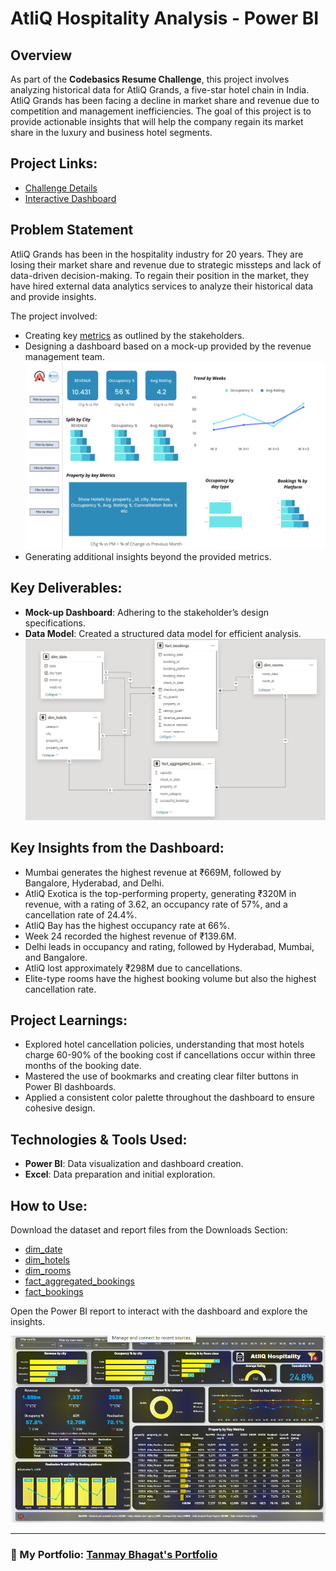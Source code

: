 # AtliQ Hospitality Analysis - Power BI

## Overview
As part of the **Codebasics Resume Challenge**, this project involves analyzing historical data for AtliQ Grands, a five-star hotel chain in India. AtliQ Grands has been facing a decline in market share and revenue due to competition and management inefficiencies. The goal of this project is to provide actionable insights that will help the company regain its market share in the luxury and business hotel segments.

## Project Links:
- [Challenge Details](https://codebasics.io/challenge/codebasics-resume-project-challenge)
- [Interactive Dashboard](https://app.powerbi.com/view?r=eyJrIjoiOTJkMTkwOTYtYTQ3MC00NDg5LWFjNzMtMGQwMzE0MzJkNzFkIiwidCI6ImM2ZTU0OWIzLTVmNDUtNDAzMi1hYWU5LWQ0MjQ0ZGM1YjJjNCJ9)

## Problem Statement
AtliQ Grands has been in the hospitality industry for 20 years. They are losing their market share and revenue due to strategic missteps and lack of data-driven decision-making. To regain their position in the market, they have hired external data analytics services to analyze their historical data and provide insights.

The project involved:
- Creating key [metrics](https://github.com/TanmayBhagat/Hospitality-Insight-dashboard/blob/3ac28a599b1c7fb64915dec77e36f6120a695bda/metrics%20list.xlsx) as outlined by the stakeholders.
- Designing a dashboard based on a mock-up provided by the revenue management team.  
  ![Mockup Dashboard](https://github.com/TanmayBhagat/Hospitality-Insight-dashboard/blob/3ac28a599b1c7fb64915dec77e36f6120a695bda/mock%20up%20dashboard_atliq%20grands.png)
- Generating additional insights beyond the provided metrics.

## Key Deliverables:
- **Mock-up Dashboard**: Adhering to the stakeholder’s design specifications.
- **Data Model**: Created a structured data model for efficient analysis.  
  ![Data Model](https://github.com/TanmayBhagat/Hospitality-Insight-dashboard/blob/3ac28a599b1c7fb64915dec77e36f6120a695bda/Screenshot%202024-10-08%20120556.png)

## Key Insights from the Dashboard:
- Mumbai generates the highest revenue at ₹669M, followed by Bangalore, Hyderabad, and Delhi.
- AtliQ Exotica is the top-performing property, generating ₹320M in revenue, with a rating of 3.62, an occupancy rate of 57%, and a cancellation rate of 24.4%.
- AtliQ Bay has the highest occupancy rate at 66%.
- Week 24 recorded the highest revenue of ₹139.6M.
- Delhi leads in occupancy and rating, followed by Hyderabad, Mumbai, and Bangalore.
- AtliQ lost approximately ₹298M due to cancellations.
- Elite-type rooms have the highest booking volume but also the highest cancellation rate.

## Project Learnings:
- Explored hotel cancellation policies, understanding that most hotels charge 60-90% of the booking cost if cancellations occur within three months of the booking date.
- Mastered the use of bookmarks and creating clear filter buttons in Power BI dashboards.
- Applied a consistent color palette throughout the dashboard to ensure cohesive design.

## Technologies & Tools Used:
- **Power BI**: Data visualization and dashboard creation.
- **Excel**: Data preparation and initial exploration.

## How to Use:
Download the dataset and report files from the Downloads Section:

- [dim_date](https://github.com/TanmayBhagat/Hospitality-Insight-dashboard/blob/3ac28a599b1c7fb64915dec77e36f6120a695bda/dim_date.csv)
- [dim_hotels](https://github.com/TanmayBhagat/Hospitality-Insight-dashboard/blob/3ac28a599b1c7fb64915dec77e36f6120a695bda/dim_hotels.csv)
- [dim_rooms](https://github.com/TanmayBhagat/Hospitality-Insight-dashboard/blob/3ac28a599b1c7fb64915dec77e36f6120a695bda/dim_rooms.csv)
- [fact_aggregated_bookings](https://github.com/TanmayBhagat/Hospitality-Insight-dashboard/blob/3ac28a599b1c7fb64915dec77e36f6120a695bda/fact_aggregated_bookings.csv)
- [fact_bookings](https://github.com/TanmayBhagat/Hospitality-Insight-dashboard/blob/3ac28a599b1c7fb64915dec77e36f6120a695bda/fact_bookings.csv)

Open the Power BI report to interact with the dashboard and explore the insights.

![Revenue Insights GIF](https://github.com/TanmayBhagat/Hospitality-Insight-dashboard/blob/3ac28a599b1c7fb64915dec77e36f6120a695bda/revenue%20insight%20hospitality%20domain.gif)

---

### 📂 My Portfolio: [Tanmay Bhagat's Portfolio](https://codebasics.io/portfolio/Tanmay-Bhagat)

